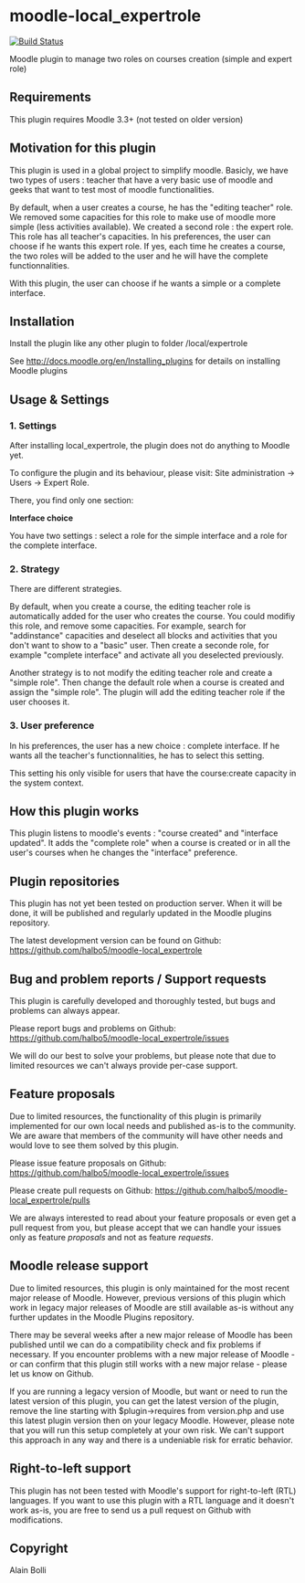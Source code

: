 moodle-local_expertrole
============================

[![Build Status](https://travis-ci.org/halbo5/moodle-local_expertrole.svg?branch=master)](https://travis-ci.org/halbo5/moodle-local_expertrole)

Moodle plugin to manage two roles on courses creation (simple and expert role)


Requirements
------------

This plugin requires Moodle 3.3+ (not tested on older version)


Motivation for this plugin
--------------------------

This plugin is used in a global project to simplify moodle. Basicly, we have two types of users : teacher that have a very basic use of moodle and geeks that want to test most of moodle functionalities.

By default, when a user creates a course, he has the "editing teacher" role. We removed some capacities for this role to make use of moodle more simple (less activities available). We created a second role : the expert role. This role has all teacher's capacities. In his preferences, the user can choose if he wants this expert role. If yes, each time he creates a course, the two roles will be added to the user and he will have the complete functionnalities.

With this plugin, the user can choose if he wants a simple or a complete interface.


Installation
------------

Install the plugin like any other plugin to folder
/local/expertrole

See http://docs.moodle.org/en/Installing_plugins for details on installing Moodle plugins


Usage & Settings
----------------

### 1. Settings

After installing local_expertrole, the plugin does not do anything to Moodle yet.

To configure the plugin and its behaviour, please visit:
Site administration -> Users -> Expert Role.

There, you find only one section:

__Interface choice__

You have two settings : select a role for the simple interface and a role for the complete interface.

### 2. Strategy

There are different strategies.

By default, when you create a course, the editing teacher role is automatically added for the user who creates the course. You could modifiy this role, and remove some capacities. For example, search for "addinstance" capacities and deselect all blocks and activities that you don't want to show to a "basic" user. Then create a seconde role, for example "complete interface" and activate all you deselected previously.

Another strategy is to not modify the editing teacher role and create a "simple role". Then change the default role when a course is created and assign the "simple role". The plugin will add the editing teacher role if the user chooses it.

### 3. User preference

In his preferences, the user has a new choice : complete interface. If he wants all the teacher's functionnalities, he has to select this setting.

This setting his only visible for users that have the course:create capacity in the system context.


How this plugin works
---------------------

This plugin listens to moodle's events : "course created" and "interface updated". It adds the "complete role" when a course is created or in all the user's courses when he changes the "interface" preference.


Plugin repositories
-------------------

This plugin has not yet been tested on production server. When it will be done, it will be published and regularly updated in the Moodle plugins repository.


The latest development version can be found on Github:
https://github.com/halbo5/moodle-local_expertrole


Bug and problem reports / Support requests
------------------------------------------

This plugin is carefully developed and thoroughly tested, but bugs and problems can always appear.

Please report bugs and problems on Github:
https://github.com/halbo5/moodle-local_expertrole/issues

We will do our best to solve your problems, but please note that due to limited resources we can't always provide per-case support.


Feature proposals
-----------------

Due to limited resources, the functionality of this plugin is primarily implemented for our own local needs and published as-is to the community. We are aware that members of the community will have other needs and would love to see them solved by this plugin.

Please issue feature proposals on Github:
https://github.com/halbo5/moodle-local_expertrole/issues

Please create pull requests on Github:
https://github.com/halbo5/moodle-local_expertrole/pulls

We are always interested to read about your feature proposals or even get a pull request from you, but please accept that we can handle your issues only as feature _proposals_ and not as feature _requests_.


Moodle release support
----------------------

Due to limited resources, this plugin is only maintained for the most recent major release of Moodle. However, previous versions of this plugin which work in legacy major releases of Moodle are still available as-is without any further updates in the Moodle Plugins repository.

There may be several weeks after a new major release of Moodle has been published until we can do a compatibility check and fix problems if necessary. If you encounter problems with a new major release of Moodle - or can confirm that this plugin still works with a new major relase - please let us know on Github.

If you are running a legacy version of Moodle, but want or need to run the latest version of this plugin, you can get the latest version of the plugin, remove the line starting with $plugin->requires from version.php and use this latest plugin version then on your legacy Moodle. However, please note that you will run this setup completely at your own risk. We can't support this approach in any way and there is a undeniable risk for erratic behavior.


Right-to-left support
---------------------

This plugin has not been tested with Moodle's support for right-to-left (RTL) languages.
If you want to use this plugin with a RTL language and it doesn't work as-is, you are free to send us a pull request on Github with modifications.


Copyright
---------

Alain Bolli

